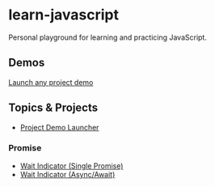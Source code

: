 # learn-javascript

Personal playground for learning and practicing JavaScript.

## Demos

[Launch any project demo](https://lightmotive.github.io/learn-javascript/dist/)

## Topics & Projects

- [Project Demo Launcher](https://github.com/lightmotive/learn-javascript/blob/master/src/project-selector.ts)

### Promise

- [Wait Indicator (Single Promise)](https://github.com/lightmotive/learn-javascript/blob/master/src/promise/project-wait-indicator.ts)
- [Wait Indicator (Async/Await)](dist/?project=promise%2Fwait-indicator)
